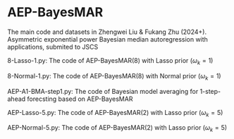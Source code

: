 # AEP-BayesMAR
The main code and datasets in Zhengwei Liu &amp; Fukang Zhu (2024+). Asymmetric exponential power Bayesian median autoregression with applications, submited to JSCS

8-Lasso-1.py: The code of AEP-BayesMAR(8) with Lasso prior ($\omega_k=1$)

8-Normal-1.py: The code of AEP-BayesMAR(8) with Normal prior ($\omega_k=1$)

AEP-A1-BMA-step1.py: The code of Bayesian model averaging for 1-step-ahead forecsting based on AEP-BayesMAR

AEP-Lasso-5.py: The code of AEP-BayesMAR(2) with Lasso prior ($\omega_k=5$)

AEP-Normal-5.py: The code of AEP-BayesMAR(2) with Lasso prior ($\omega_k=5$)


